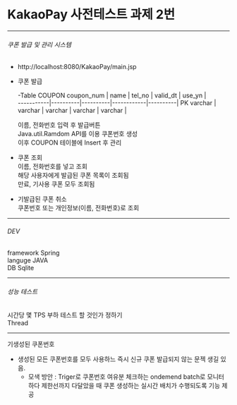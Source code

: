 # KakaoPay 사전테스트 과제 2번
-------------------------------------------
###### 쿠폰 발급 및 관리 시스템
  * http://localhost:8080/KakaoPay/main.jsp        
  * 쿠폰 발급 
      
      -Table COUPON
      coupon_num |   name   |  tel_no  |  valid_dt  |  use_yn  |   
      -----------|----------|----------|------------|----------|
      PK varchar |  varchar | varchar  |  varchar   | varchar  |
      
      이름, 전화번호 입력 후 발급버튼      
      Java.util.Ramdom API를 이용 쿠폰번호 생성    
      이후 COUPON 테이블에 Insert 후 관리    
      
  * 쿠폰 조회         
     이름, 전화번호를 넣고 조회    
     해당 사용자에게 발급된 쿠폰 목록이 조회됨    
     만료, 기사용 쿠폰 모두 조회됨    
     
  * 기발급된 쿠폰 취소        
     쿠폰번호 또는 개인정보(이름, 전화번호)로 조회    
     
 -------------------------------------------
 
 ###### DEV     
 framework Spring   
 languge JAVA    
 DB Sqlite    
 
 -------------------------------------------
 
 ###### 성능 테스트      
 시간당 몇 TPS 부하 테스트 할 것인가 정하기     
 Thread 
 
 -------------------------------------------
 
 기생성된 쿠폰번호      
 - 생성된 모든 쿠폰번호를 모두 사용하느 즉시 신규 쿠폰 발급되지 않는 문젝 생길 있음.      
    - 모색 방안 : Triger로 쿠폰번호 여유분 체크하는 ondemend batch로 모니터하다 제한선까지 다달았을 때 쿠폰 생성하는 실시간 배치가 수행되도록 기능 제공
 
 
